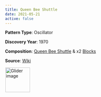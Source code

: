 ```yaml
---
title: Queen Bee Shuttle
date: 2021-05-21
active: false
---
```



**Pattern Type**: Oscillator

**Discovery Year**: 1970

**Composition**: [Queen Bee Shuttle](https://galapagos.netlify.app/database/queen_bee/) & x2 [Blocks](https://galapagos.netlify.app/database/block/)

**Source**: [Wiki](https://www.conwaylife.com/wiki/Queen_bee_shuttle)
<!--more-->

<p>
<script type="text/javascript" src="https://www.conwaylife.com/js/lv-plugin.js"></script></p>

<div class="rle"><div class="codebox"><div style="display:none; position: relative; z-index: 1031;"><code>9bo$7bobo$6bobo$2o3bo2bo11b2o$2o4bobo11b2o$7bobo$9bo!
#C [[ THEME 6 GRID GRIDMAJOR 0 ZOOM 8.0 ]]
</code></div></div><canvas width="760" height="560" style="margin-left:1px; position: relative; z-index: 1031;"><noscript> <a href="https://www.conwaylife.com/wiki/File:Glider.png" class="image" title="Glider image"><img alt="Glider image" src="https://www.conwaylife.com/w/images/7/79/Glider.png" decoding="async" width="81" height="81" /></a> </noscript></canvas></div>
